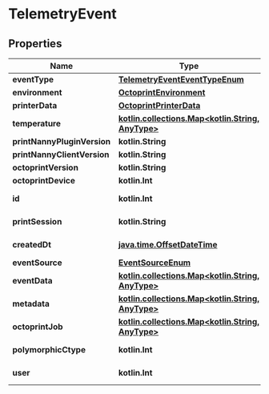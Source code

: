 
# TelemetryEvent

## Properties
Name | Type | Description | Notes
------------ | ------------- | ------------- | -------------
**eventType** | [**TelemetryEventEventTypeEnum**](TelemetryEventEventTypeEnum.md) |  | 
**environment** | [**OctoprintEnvironment**](OctoprintEnvironment.md) |  | 
**printerData** | [**OctoprintPrinterData**](OctoprintPrinterData.md) |  | 
**temperature** | [**kotlin.collections.Map&lt;kotlin.String, AnyType&gt;**](AnyType.md) |  | 
**printNannyPluginVersion** | **kotlin.String** |  | 
**printNannyClientVersion** | **kotlin.String** |  | 
**octoprintVersion** | **kotlin.String** |  | 
**octoprintDevice** | **kotlin.Int** |  | 
**id** | **kotlin.Int** |  |  [optional] [readonly]
**printSession** | **kotlin.String** |  |  [optional] [readonly]
**createdDt** | [**java.time.OffsetDateTime**](java.time.OffsetDateTime.md) |  |  [optional] [readonly]
**eventSource** | [**EventSourceEnum**](EventSourceEnum.md) |  |  [optional]
**eventData** | [**kotlin.collections.Map&lt;kotlin.String, AnyType&gt;**](AnyType.md) |  |  [optional]
**metadata** | [**kotlin.collections.Map&lt;kotlin.String, AnyType&gt;**](AnyType.md) |  |  [optional]
**octoprintJob** | [**kotlin.collections.Map&lt;kotlin.String, AnyType&gt;**](AnyType.md) |  |  [optional]
**polymorphicCtype** | **kotlin.Int** |  |  [optional] [readonly]
**user** | **kotlin.Int** |  |  [optional] [readonly]




